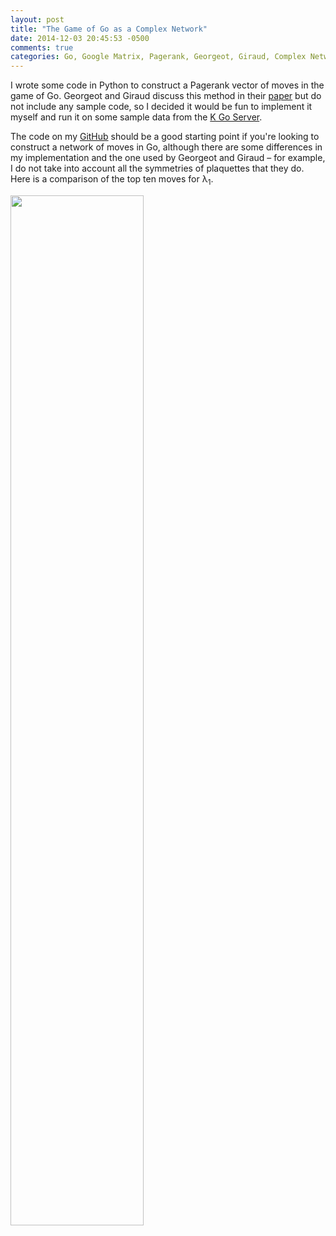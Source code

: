 ```yaml
---
layout: post
title: "The Game of Go as a Complex Network"
date: 2014-12-03 20:45:53 -0500
comments: true
categories: Go, Google Matrix, Pagerank, Georgeot, Giraud, Complex Networks, Python
---
```


I wrote some code in Python to construct a Pagerank vector of moves in the game of Go. Georgeot and Giraud discuss this method in their [paper](http://arxiv.org/abs/1105.2470) but do not include any sample code, so I decided it would be fun to implement it myself and run it on some sample data from the [K Go Server](http://www.u-go.net/gamerecords/).

The code on my [GitHub](https://github.com/stevengt/Go-Network) should be a good starting point if you're looking to construct a network of moves in Go, although there are some differences in my implementation and the one used by Georgeot and Giraud – for example, I do not take into account all the symmetries of plaquettes that they do. Here is a comparison of the top ten moves for λ<sub>1</sub>.

<img src="{{ root_url }}/images/2014-12-03-the-game-of-go-as-a-complex-network/go.png" style="width:65%; height:65%"/>
